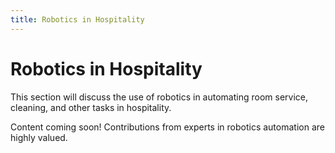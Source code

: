 ```yaml
---
title: Robotics in Hospitality
---
```


# Robotics in Hospitality

This section will discuss the use of robotics in automating room service, cleaning, and other tasks in hospitality.

Content coming soon! Contributions from experts in robotics automation are highly valued.
